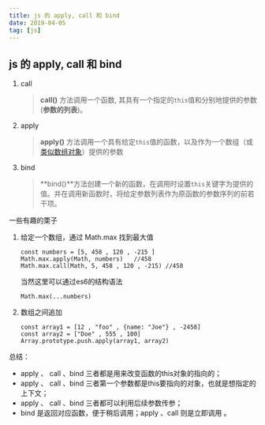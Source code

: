 ```yaml
---
title: js 的 apply, call 和 bind
date: 2019-04-05
tag: [js]
---
```


## js 的 apply, call 和 bind

1. call

   > **call()** 方法调用一个函数, 其具有一个指定的`this`值和分别地提供的参数(**参数的列表**)。

2. apply

   > **apply()** 方法调用一个具有给定`this`值的函数，以及作为一个数组（或[类似数组对象](https://developer.mozilla.org/zh-CN/docs/Web/JavaScript/Guide/Indexed_collections#Working_with_array-like_objects)）提供的参数

3. bind

   > **bind()**方法创建一个新的函数，在调用时设置`this`关键字为提供的值。并在调用新函数时，将给定参数列表作为原函数的参数序列的前若干项。



一些有趣的栗子

1. 给定一个数组，通过 Math.max 找到最大值

   ```
   const numbers = [5, 458 , 120 , -215 ] 
   Math.max.apply(Math, numbers)   //458
   Math.max.call(Math, 5, 458 , 120 , -215) //458
   ```

   当然这里可以通过es6的结构语法

   ```
   Math.max(...numbers)
   ```

2. 数组之间追加

   ```
   const array1 = [12 , "foo" , {name: "Joe"} , -2458]
   const array2 = ["Doe" , 555 , 100]
   Array.prototype.push.apply(array1, array2)
   ```




总结：

- apply 、 call 、bind 三者都是用来改变函数的this对象的指向的；
- apply 、 call 、bind 三者第一个参数都是this要指向的对象，也就是想指定的上下文；
- apply 、 call 、bind 三者都可以利用后续参数传参；
- bind 是返回对应函数，便于稍后调用；apply 、call 则是立即调用 。